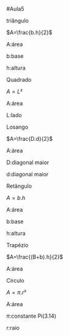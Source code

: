 #Aula5

triângulo 


$A=\frac{b.h}{2}$

A:área 

b:base 

h:altura 

Quadrado

$A=L²$

A:área 

L:lado

Losango

$A=\frac{D.d}{2}$

A:área 

D:diagonal maior 

d:diagonal maior 

Retângulo 

$A=b.h$

A:área 

b:base 

h:altura 

Trapézio 

$A=\frac{(B+b).h}{2}$

A:área 

Círculo 

$A=\pi.r²$

A:área 

$\pi$:constante  Pi(3.14)

r:raio 
